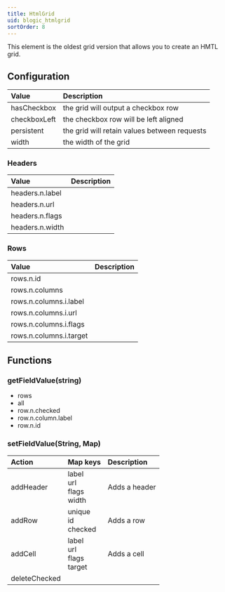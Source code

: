 ```yaml
---
title: HtmlGrid
uid: blogic_htmlgrid
sortOrder: 8
---
```


This element is the oldest grid version that allows you to create an HMTL grid.

## Configuration

| Value         | Description                                  |
|:--------------|:---------------------------------------------|
|  hasCheckbox  | the grid will output a checkbox row          |
|  checkboxLeft | the checkbox row will be left aligned        |
|  persistent   | the grid will retain values between requests |
|  width        | the width of the grid                        |

### Headers

| Value           | Description |
|:----------------|:------------|
| headers.n.label |             |
| headers.n.url   |             |
| headers.n.flags |             |
| headers.n.width |             |

### Rows

| Value                   | Description |
|:------------------------|:------------|
| rows.n.id               |             |
| rows.n.columns          |             |
| rows.n.columns.i.label  |             |
| rows.n.columns.i.url    |             |
| rows.n.columns.i.flags  |             |
| rows.n.columns.i.target |             |

## Functions

### getFieldValue(string)

* rows
* all
* row.n.checked
* row.n.column.label
* row.n.id

### setFieldValue(String, Map)

| Action   | Map keys                           | Description   |
|:---------|:-----------------------------------|:--------------|
| addHeader| label<br/>url<br/>flags<br/>width  | Adds a header |
| addRow   | unique<br/>id<br/>checked          | Adds a row    |
| addCell  | label<br/>url<br/>flags<br/>target | Adds a cell   |
| deleteChecked |                               |               |
